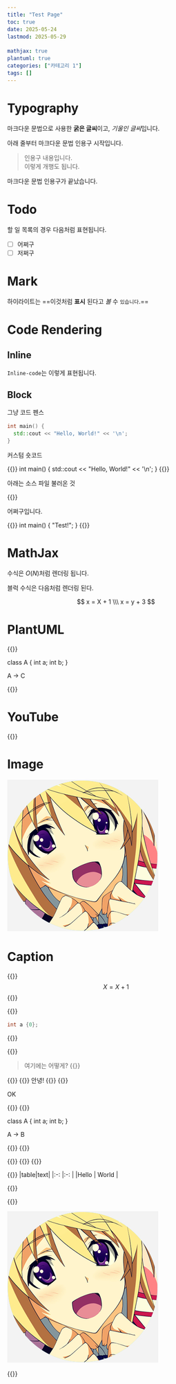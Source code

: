 ```yaml
---
title: "Test Page"
toc: true
date: 2025-05-24
lastmod: 2025-05-29

mathjax: true
plantuml: true
categories: ["카테고리 1"]
tags: []
---
```


# Typography

마크다운 문법으로 사용한 **굵은 글씨**이고, *기울인 글씨*입니다.  


아래 줄부터 마크다운 문법 인용구 시작입니다.

> 인용구 내용입니다.  
> 이렇게 개행도 됩니다.

마크다운 문법 인용구가 끝났습니다.

# Todo

할 일 목록의 경우 다음처럼 표현됩니다.
- [ ] 어쩌구
- [ ] 저쩌구

# Mark

하이라이트는 ==이것처럼 **표시** 된다고 *볼* 수 `있습니다`.==

# Code Rendering

## Inline

`Inline-code`는 이렇게 표현됩니다.  

## Block

그냥 코드 펜스

```cpp
int main() {
  std::cout << "Hello, World!" << '\n';
}
```

커스텀 숏코드

{{<hl syntax="cpp" options="hl_lines=2, style=emacs">}}
int main() {
  std::cout << "Hello, World!" << '\n';
}
{{</hl>}}

아래는 소스 파일 불러온 것

{{<hls source="assets/testcode.cc" syntax="cpp">}}

어쩌구입니다.

{{<hl options="lineNos=false" syntax="cpp">}}
int main() {
  "Test!";
}
{{</hl>}}

# MathJax

수식은 $O(N)$처럼 렌더링 됩니다.

블럭 수식은 다음처럼 렌더링 된다.

$$
x = X + 1 \\\
x = y + 3
$$

# PlantUML

{{<puml>}}

class A {
  int a;
  int b;
}

A -> C

{{</puml>}}

# YouTube

{{<youtube id="hTZTEt6UwaA" class="ytb">}}

# Image

![](./assets/00.jpg)

# Caption

{{<caption text="LaText 테스트">}}
$$
X = X + 1
$$
{{</caption>}}

{{<caption text="코드 블럭 테스트">}}
```cpp
int a {0};
```
{{</caption>}}

{{<caption text="인용구 테스트">}}
> 여기에는 어떻게?
{{</caption>}}

{{<caption text="Admonition 테스트">}}
{{<admo title="안녕!">}}
안녕!
{{</admo>}}
{{</caption>}}

OK

{{<caption text="puml 테스트" noparse="true">}}
{{<puml>}}

class A {
  int a;
  int b;
}

A -> B

{{</puml>}}
{{</caption>}}

{{<caption text="youtube 테스트" noparse="true">}}
{{<youtube id="hTZTEt6UwaA" class="ytb">}}
{{</caption>}}

{{<caption text="표 테스트">}}
|table|text|
|:-: |:-: |
|Hello | World |

{{</caption>}}

{{<caption text="이미지 캡션">}}

![](./assets/00.jpg)

{{</caption>}}

